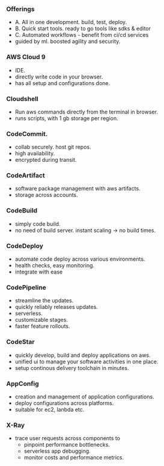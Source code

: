 ### Offerings
- A. All in one development. build, test, deploy.
- B. Quick start tools. ready to go tools like sdks & editor
- C. Automated workflows - benefit from ci/cd services 
- guided by ml. boosted agility and security.

### AWS Cloud 9
- IDE.
- directly write code in your browser.
- has all setup and configurations done.

### Cloudshell
- Run aws commands directly from the terminal in browser.
- runs scripts, with 1 gb storage per region.

### CodeCommit.
- collab securely. host git repos.
- high availability.
- encrypted during transit.

### CodeArtifact
- software package management with aws artifacts.
- storage across accounts.

### CodeBuild
- simply code build.
- no need of build server. instant scaling -> no build times.

### CodeDeploy
- automate code deploy across various environments.
- health checks, easy monitoring.
- integrate with ease

### CodePipeline
- streamline the updates.
- quickly reliably releases updates.
- serverless.
- customizable stages.
- faster feature rollouts.

### CodeStar
- quickly develop, build and deploy applications on aws.
- unified ui to manage your software activities in one place.
- setup continous delivery toolchain in minutes.

### AppConfig
- creation and management of application configurations.
- deploy configurations across platforms.
- suitable for ec2, lanbda etc.

### X-Ray
- trace user requests across components to 
  - pinpoint performance bottlenecks.
  - serverless app debugging.
  - monitor costs and performance metrics.